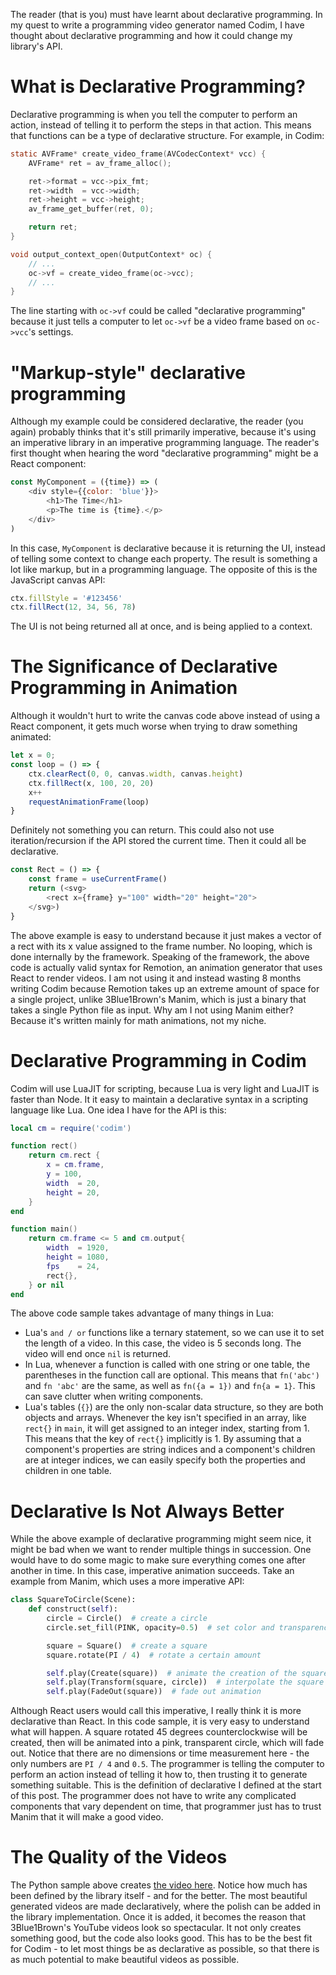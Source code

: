 The reader (that is you) must have learnt about declarative programming.
In my quest to write a programming video generator named Codim,
I have thought about declarative programming and how it could change my library's API.

# What is Declarative Programming?
Declarative programming is when you tell the computer to perform an action,
instead of telling it to perform the steps in that action.
This means that functions can be a type of declarative structure.
For example, in Codim:
```c
static AVFrame* create_video_frame(AVCodecContext* vcc) {
    AVFrame* ret = av_frame_alloc();

    ret->format = vcc->pix_fmt;
    ret->width  = vcc->width;
    ret->height = vcc->height;
    av_frame_get_buffer(ret, 0);

    return ret;
}

void output_context_open(OutputContext* oc) {
    // ...
    oc->vf = create_video_frame(oc->vcc);
    // ...
}
```
The line starting with `oc->vf` could be called "declarative programming" because it just
tells a computer to let `oc->vf` be a video frame based on `oc->vcc`'s settings.

# "Markup-style" declarative programming
Although my example could be considered declarative, the reader (you again) probably thinks
that it's still primarily imperative, because it's using an imperative library in an
imperative programming language. The reader's first thought when hearing the word
"declarative programming" might be a React component:
```js
const MyComponent = ({time}) => (
    <div style={{color: 'blue'}}>
        <h1>The Time</h1>
        <p>The time is {time}.</p>
    </div>
)
```
In this case, `MyComponent` is declarative because it is returning the UI,
instead of telling some context to change each property.
The result is something a lot like markup, but in a programming language.
The opposite of this is the JavaScript canvas API:
```js
ctx.fillStyle = '#123456'
ctx.fillRect(12, 34, 56, 78)
```
The UI is not being returned all at once, and is being applied to a context.

# The Significance of Declarative Programming in Animation
Although it wouldn't hurt to write the canvas code above instead of using a React component,
it gets much worse when trying to draw something animated:
```js
let x = 0;
const loop = () => {
    ctx.clearRect(0, 0, canvas.width, canvas.height)
    ctx.fillRect(x, 100, 20, 20)
    x++
    requestAnimationFrame(loop)
}
```
Definitely not something you can return. This could also not use iteration/recursion if the API stored the current time. Then it could all be declarative.
```js
const Rect = () => {
    const frame = useCurrentFrame()
    return (<svg>
        <rect x={frame} y="100" width="20" height="20">
    </svg>)
}
```
The above example is easy to understand because it just makes a vector of a rect with its
x value assigned to the frame number. No looping, which is done internally by the framework.
Speaking of the framework, the above code is actually valid syntax for Remotion, an animation
generator that uses React to render videos. I am not using it and instead wasting 8 months writing Codim because Remotion takes up an extreme amount of space for a single project, unlike 3Blue1Brown's Manim, which is just a binary that takes a single Python file as input.
Why am I not using Manim either? Because it's written mainly for math animations, not my niche.

# Declarative Programming in Codim
Codim will use LuaJIT for scripting, because Lua is very light and LuaJIT is faster than Node.
It it easy to maintain a declarative syntax in a scripting language like Lua.
One idea I have for the API is this:
```lua
local cm = require('codim')

function rect()
    return cm.rect {
        x = cm.frame,
        y = 100,
        width  = 20,
        height = 20,
    }
end

function main()
    return cm.frame <= 5 and cm.output{
        width  = 1920,
        height = 1080,
        fps    = 24,
        rect{},
    } or nil
end
```
The above code sample takes advantage of many things in Lua:

- Lua's `and / or` functions like a ternary statement, so we can use it to set the length of a video. In this case, the video is 5 seconds long. The video will end once `nil` is returned.
- In Lua, whenever a function is called with one string or one table, the parentheses in the function call are optional. This means that `fn('abc')` and `fn 'abc'` are the same, as well as `fn({a = 1})` and `fn{a = 1}`. This can save clutter when writing components.
- Lua's tables (`{}`) are the only non-scalar data structure, so they are both objects and arrays. Whenever the key isn't specified in an array, like `rect{}` in `main`, it will get assigned to an integer index, starting from 1. This means that the key of `rect{}` implicitly is 1. By assuming that a component's properties are string indices and a component's children are at integer indices, we can easily specify both the properties and children in one table.

# Declarative Is Not Always Better
While the above example of declarative programming might seem nice, it might be bad when we want to render multiple things in succession. One would have to do some magic to make sure everything comes one after another in time. In this case, imperative animation succeeds.
Take an example from Manim, which uses a more imperative API:
```py
class SquareToCircle(Scene):
    def construct(self):
        circle = Circle()  # create a circle
        circle.set_fill(PINK, opacity=0.5)  # set color and transparency

        square = Square()  # create a square
        square.rotate(PI / 4)  # rotate a certain amount

        self.play(Create(square))  # animate the creation of the square
        self.play(Transform(square, circle))  # interpolate the square into the circle
        self.play(FadeOut(square))  # fade out animation
```
Although React users would call this imperative, I really think it is more declarative than React. In this code sample, it is very easy to understand what will happen. A square rotated 45 degrees counterclockwise will be created, then will be animated into a pink, transparent circle, which will fade out. Notice that there are no dimensions or time measurement here - the only numbers are `PI / 4` and `0.5`. The programmer is telling the computer to perform an action instead of telling it how to, then trusting it to generate something suitable. This is the definition of declarative I defined at the start of this post. The programmer does not have to write any complicated components that vary dependent on time, that programmer just has to trust Manim that it will make a good video.

# The Quality of the Videos
The Python sample above creates [the video here](https://docs.manim.community/en/stable/tutorials/SquareToCircle2-1.mp4). Notice how much has been defined by the library itself - and for the better. The most beautiful generated videos are made declaratively, where the polish can be added in the library implementation. Once it is added, it becomes the reason that 3Blue1Brown's YouTube videos look so spectacular. It not only creates something good, but the code also looks good. This has to be the best fit for Codim - to let most things be as declarative as possible, so that there is as much potential to make beautiful videos as possible.
